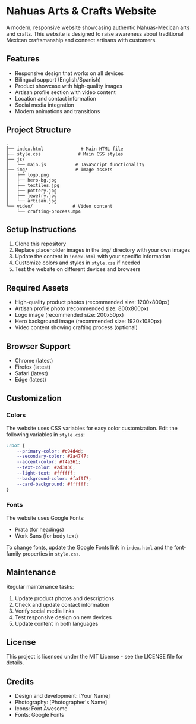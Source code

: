 # Nahuas Arts & Crafts Website

A modern, responsive website showcasing authentic Nahuas-Mexican arts and crafts. This website is designed to raise awareness about traditional Mexican craftsmanship and connect artisans with customers.

## Features

- Responsive design that works on all devices
- Bilingual support (English/Spanish)
- Product showcase with high-quality images
- Artisan profile section with video content
- Location and contact information
- Social media integration
- Modern animations and transitions

## Project Structure

```
.
├── index.html              # Main HTML file
├── style.css              # Main CSS styles
├── js/
│   └── main.js           # JavaScript functionality
├── img/                  # Image assets
│   ├── logo.png
│   ├── hero-bg.jpg
│   ├── textiles.jpg
│   ├── pottery.jpg
│   ├── jewelry.jpg
│   └── artisan.jpg
└── video/               # Video content
    └── crafting-process.mp4
```

## Setup Instructions

1. Clone this repository
2. Replace placeholder images in the `img/` directory with your own images
3. Update the content in `index.html` with your specific information
4. Customize colors and styles in `style.css` if needed
5. Test the website on different devices and browsers

## Required Assets

- High-quality product photos (recommended size: 1200x800px)
- Artisan profile photo (recommended size: 800x800px)
- Logo image (recommended size: 200x50px)
- Hero background image (recommended size: 1920x1080px)
- Video content showing crafting process (optional)

## Browser Support

- Chrome (latest)
- Firefox (latest)
- Safari (latest)
- Edge (latest)

## Customization

### Colors
The website uses CSS variables for easy color customization. Edit the following variables in `style.css`:

```css
:root {
    --primary-color: #c94d4d;
    --secondary-color: #2a4747;
    --accent-color: #f4a261;
    --text-color: #2d3436;
    --light-text: #ffffff;
    --background-color: #faf9f7;
    --card-background: #ffffff;
}
```

### Fonts
The website uses Google Fonts:
- Prata (for headings)
- Work Sans (for body text)

To change fonts, update the Google Fonts link in `index.html` and the font-family properties in `style.css`.

## Maintenance

Regular maintenance tasks:
1. Update product photos and descriptions
2. Check and update contact information
3. Verify social media links
4. Test responsive design on new devices
5. Update content in both languages

## License

This project is licensed under the MIT License - see the LICENSE file for details.

## Credits

- Design and development: [Your Name]
- Photography: [Photographer's Name]
- Icons: Font Awesome
- Fonts: Google Fonts

